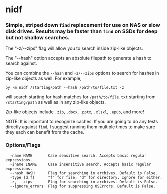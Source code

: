 # nidf
### Simple, striped down `find` replacement for use on NAS or slow disk drives. Results may be faster than `find` on SSDs for deep but not shallow searches. 

The "-z/--zips" flag will allow you to search inside zip-like objects.

The "--hash" option accepts an absolute filepath to generate a hash to search against.

You can combine the `--hash` and `-z/--zips` options to search for hashes in zip-like objects as well. For example,

```
py -m nidf /starting/path --hash /path/to/file.txt -z
```

will search starting for hash matches for `/path/to/file.txt` starting from `/starting/path` as well as in any zip-like objects.

Zip-like objects include `.zip`, `.docx`, `.pptx`, `.xlsxl`, `.epub`, and more!

NOTE: It is important to recognize caches. If you are going to do any tests directly against `find`, I suggest running them multiple times to make sure they each can benefit from the cache.

### Options/Flags
```
  -name NAME       Case sensitive search. Accepts basic regular expressions.
  -iname INAME     Case insensitive search. Accepts basic regular expressions.
  --hash HASH      Flag for searching in archives. Default is False.
  -type {d,f}      "f" for file; "d" for directory. Ignore for either.
  -z, --zips       Flag for searching in archives. Default is False.
  --ignore_errors  Flag for suppressing OSErrors. Default is False.
```
